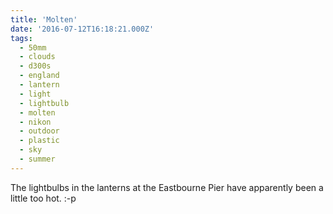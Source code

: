 ```yaml
---
title: 'Molten'
date: '2016-07-12T16:18:21.000Z'
tags:
  - 50mm
  - clouds
  - d300s
  - england
  - lantern
  - light
  - lightbulb
  - molten
  - nikon
  - outdoor
  - plastic
  - sky
  - summer
---
```


The lightbulbs in the lanterns at the Eastbourne Pier have apparently been a little too hot. :-p
